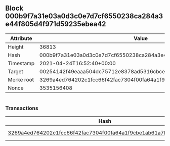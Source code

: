 ## Block 000b9f7a31e03a0d3c0e7d7cf6550238ca284a3e44f805d4f971d59235ebea42

Attribute | Value
--- | ---
Height | 36813
Hash | 000b9f7a31e03a0d3c0e7d7cf6550238ca284a3e44f805d4f971d59235ebea42
Timestamp | 2021-04-24T16:52:40+00:00
Target | 00254142f49eaaa504dc75712e8378ad5316cbcead634704b3734b6271167cc4
Merke root | 3269a4ed764202c1fcc66f42fac7304f00fa64a1f9cbe1ab61a7be9c8467c753
Nonce | 3535156408

```

```

### Transactions

Hash | Amount
--- | ---
[3269a4ed764202c1fcc66f42fac7304f00fa64a1f9cbe1ab61a7be9c8467c753](3269a4ed764202c1fcc66f42fac7304f00fa64a1f9cbe1ab61a7be9c8467c753.md) | 10.00000000 SKEPTI 
